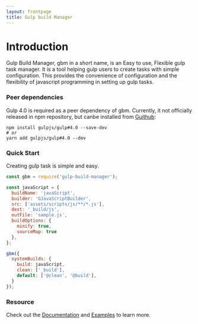 ```yaml
---
layout: frontpage
title: Gulp build Manager
---
```

# Introduction
Gulp Build Manager, gbm in a short name, is an Easy to use, Flexible gulp task manager. It is a tool helping gulp users to create tasks with simple configuration. This provides the convenience of configuration and the flexibility of javascript programming in setting up gulp tasks.


### Peer dependencies
Gulp 4.0 is required as a peer dependency of gbm. Currently, it not officially released in npm repository, but canbe installed from [Guithub](https://github.com/gulpjs/gulp/tree/4.0):

```jshint
npm install gulpjs/gulp#4.0 --save-dev
# or
yarn add gulpjs/gulp#4.0 --dev
```

### Quick Start
Creating gulp task is simple and easy.

```javascript
const gbm = require('gulp-build-manager');

const javaScript = {
  buildName: 'javaScript',
  builder: 'GJavaScriptBuilder',
  src: ['assets/scripts/js/**/*.js'],
  dest: '_build/js',
  outFile: 'sample.js',
  buildOptions: {
    minify: true,
    sourceMap: true
  },
};

gbm({
  systemBuilds: {
    build: javaScript,
    clean: ['_build'],
    default: ['@clean', '@build'],
  }
});
```

### Resource
Check out the [Documentation][0] and [Examples][1] to learn more.

[0]: {{site.url}}
[1]: {{site.repo}}/examples
